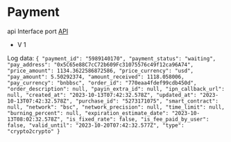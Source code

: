 # Payment 


api Interface port [API](nowpayments.io)  

 - V 1
 
 Log data: `{
    "payment_id": "5989140170",
    "payment_status": "waiting",
    "pay_address": "0x5C65e88C7cC72b609Fc31075576c49f12ca96A74",
    "price_amount": 1134.3622586872586,
    "price_currency": "usd",
    "pay_amount": 5.50292374,
    "amount_received": 1118.058006,
    "pay_currency": "bnbbsc",
    "order_id": "770eaa4fdef99cdb450d",
    "order_description": null,
    "payin_extra_id": null,
    "ipn_callback_url": null,
    "created_at": "2023-10-13T07:42:32.578Z",
    "updated_at": "2023-10-13T07:42:32.578Z",
    "purchase_id": "5273171075",
    "smart_contract": null,
    "network": "bsc",
    "network_precision": null,
    "time_limit": null,
    "burning_percent": null,
    "expiration_estimate_date": "2023-10-13T08:02:32.578Z",
    "is_fixed_rate": false,
    "is_fee_paid_by_user": false,
    "valid_until": "2023-10-20T07:42:32.577Z",
    "type": "crypto2crypto"
}`
